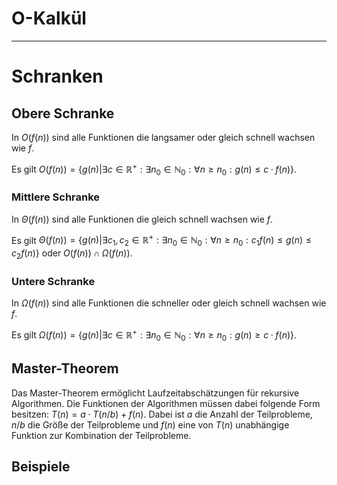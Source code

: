 # O-Kalkül
---

# Schranken

## Obere Schranke
In $O(f(n))$ sind alle Funktionen die langsamer oder gleich schnell wachsen wie $f$.

Es gilt $O(f(n)) = \{g(n)|\exists c \in \mathbb{R}^+ : \exists n_0 \in \mathbb{N}_0 : \forall n \geq n_0 : g(n) \leq c · f(n)\}$.

### Mittlere Schranke
In $\Theta(f(n))$ sind alle Funktionen die gleich schnell wachsen wie $f$.

Es gilt $\Theta(f(n)) = \{g(n)|\exists c_1, c_2 \in \mathbb{R}^+ : \exists n_0 \in \mathbb{N}_0 : \forall n \geq n_0 : c_1 f(n) \leq g(n) \leq c_2 f(n)\}$ oder $O(f(n)) \cap \Omega(f(n))$.

### Untere Schranke
In $\Omega(f(n))$ sind alle Funktionen die schneller oder gleich schnell wachsen wie $f$.

Es gilt $\Omega(f(n)) = \{g(n)|\exists c \in \mathbb{R}^+ : \exists n_0 \in \mathbb{N}_0 : \forall n \geq n_0 : g(n) \geq c · f(n)\}$.


## Master-Theorem
Das Master-Theorem ermöglicht Laufzeitabschätzungen für rekursive Algorithmen. Die Funktionen der Algorithmen müssen dabei folgende Form besitzen: $T(n) = a \cdot T(n/b) + f(n)$. Dabei ist $a$ die Anzahl der Teilprobleme, $n/b$ die Größe der Teilprobleme und $f(n)$ eine von $T(n)$ unabhängige Funktion zur Kombination der Teilprobleme.

## Beispiele
